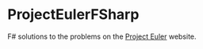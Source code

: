 # ProjectEulerFSharp

F# solutions to the problems on the [Project Euler](https://projecteuler.net/) website.
